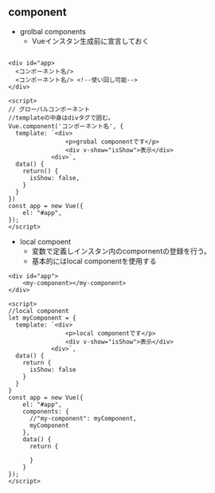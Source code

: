 ## component
- grolbal components
  - Vueインスタン生成前に宣言しておく
```

<div id="app>
  <コンポーネント名/>
  <コンポーネント名/> <!--使い回し可能-->
</div>

<script>
// グローバルコンポーネント
//templateの中身はdivタグで囲む。
Vue.component('コンポーネント名', {
  template: `<div>
                <p>grobal componentです</p>
                <div v-show="isShow">表示</div>
            <div>`,
  data() {
    return() {
      isShow: false,
    }
  }
})
const app = new Vue({
    el: "#app",
});
</script>
```

- local compoent
  - 変数で定義しインスタン内のcompornentの登録を行う。
  - 基本的にはlocal componentを使用する
```
<div id="app">
    <my-component></my-component>
</div>

<script>
//local component
let myComponent = {
  template: `<div>
                <p>local componentです</p>
                <div v-show="isShow">表示</div>
            <div>`,
  data() {
    return {
      isShow: false
    }
  }
}
const app = new Vue({
    el: "#app",
    components: {
      //"my-component": myComponent,
      myComponent
    },
    data() {
      return {

      }
    }
});
</script>
```
